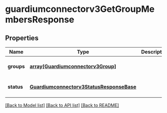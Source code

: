# guardiumconnectorv3GetGroupMembersResponse

## Properties
Name | Type | Description | Notes
------------ | ------------- | ------------- | -------------
**groups** | [**array[Guardiumconnectorv3Group]**](Guardiumconnectorv3Group.md) |  | [optional] [default to null]
**status** | [**Guardiumconnectorv3StatusResponseBase**](Guardiumconnectorv3StatusResponseBase.md) |  | [optional] [default to null]

[[Back to Model list]](../README.md#documentation-for-models) [[Back to API list]](../README.md#documentation-for-api-endpoints) [[Back to README]](../README.md)



